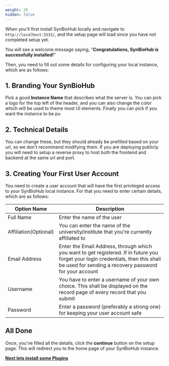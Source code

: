 ```yaml
---
weight: 20
hidden: false
---
```


When you'll first install SynBioHub locally and navigate to ```http://localhost:3333/```, and the setup page will load since you have not completed setup yet.

You will see a welcome message saying, "**Congratulations, SynBioHub is successfully installed!**"

Then, you need to fill out some details for configuring your local instance, which are as follows:

## 1. Branding Your SynBioHub

Pick a good **Instance Name** that describes what the server is. You can pick a logo for the top left of the header, and you can also change the color which will be used to theme most UI elements.
Finally you can pick if you want the instance to be pu

## 2. Technical Details

You can change these, but they should already be prefilled based on your url, so we don't recommend modifying them. If you are deploying publicly you will need to setup a reverse proxy to host both the frontend and backend at the same url and port.

## 3. Creating Your First User Account

You need to create a user account that will have the first privileged access to your SynBioHub local instance. For that you need to enter certain details, which are as follows:

| Option Name | Description   |
|-------------|----------|
| Full Name   | Enter the name of the user|
| Affiliation(Optional)| You can enter the name of the university/institute that you're currently affiliated to| 
| Email Address| Enter the Email Address, through which you want to get registered. If in future you forget your login credentials, then this shall be used for sending a recovery password for your account| 
| Username | You have to enter a username of your own choice. This shall be displayed on the record page of every record that you submit|
|Password | Enter a password (preferably a strong one) for keeping your user account safe|

<!-- ## 4. Setting up External Authorization Provider

External authentication basically, is the use of third-party authentication sources to decide whether a user should be allowed access to a system, and often what level of access an authenticated user enjoys on a system.

For a SynBioHub local instance, you've got 2 options i.e, **none** or **google**. If you'll select none as your preferred authorisation provider then, you simply have to click **continue**. 

To be able to use Google for authentication, you first need to register with them. This is done at their developer **[console](https://console.developers.google.com/)**. To learn more about using google as your service provider, click **[here](https://docs.identityserver.io/en/release/quickstarts/4_external_authentication.html#adding-google-support)**. Now, if you select google as your preferred authorisation provider, then the you have to provide certain values for the following options:

| Option Name         | Description        | 
|---------------------|--------------------|
| Client ID | This is an identification string that is provided to every user by google. This number is unique for each user. For an example: **XXXXXXXXXXXXXXXXXXXX.apps.googleusercontent.com**, this is how a client ID provided by google looks.|
| Client Secret | Client secret values are created for the app by the external authentication provider when the app is registered with the provider and it is a unique identification string. |
| Redirect URL | This is the path in your application that users are redirected to after they have authenticated with Google. The path will be appended with the authorisation code for access. It must have a protocol and cannot contain URL fragments or relative paths. Also, make sure it is not a public IP address.|



If you want to obtain your client ID and client secret, you can visit **[Google's documentation](https://developers.google.com/adwords/api/docs/guides/authentication)** for further reference.  -->

## All Done
Once, you've filled all the details, click the **continue** button on the setup page. This will redirect you to the home page of your SynBioHub instance.

**[Next lets install some Plugins](/3_advanced/plugins/)**
